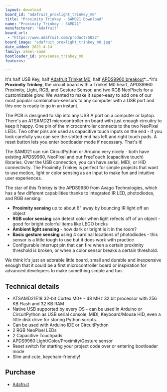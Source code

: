 ```yaml
---
layout: download
board_id: "adafruit_proxlight_trinkey_m0"
title: "Proximity Trinkey - SAMD21 Download"
name: "Proximity Trinkey - SAMD21"
manufacturer: "Adafruit"
board_url:
 - "https://www.adafruit.com/product/5022"
board_image: "adafruit_proxlight_trinkey_m0.jpg"
date_added: 2021-4-14
family: atmel-samd
bootloader_id: proxsense_trinkey_m0
features:

---
```


It's half USB Key, half [Adafruit Trinket M0](https://www.adafruit.com/product/3500), half [APDS9960 breakout](https://www.adafruit.com/product/3595)*...*it's **Proximity Trinkey**, the circuit board with a Trinket M0 heart, APDS9960 Proximity, Light, RGB, and Gesture Sensor, and two RGB NeoPixels for a customizable glow. We wanted to make it super-easy to add one of our most popular combination-sensors to any computer with a USB port and this one is ready to go in an instant.

The PCB is designed to slip into any USB A port on a computer or laptop. There's an ATSAMD21 microcontroller on board with just enough circuitry to keep it happy. One pin of the microcontroller connects to the two NeoPixel LEDs. Two other pins are used as capacitive touch inputs on the end - if you look carefully you can see the slotted end has left and right touch pads. A reset button lets you enter bootloader mode if necessary. That's it!

The SAMD21 can run CircuitPython or Arduino very nicely - both have existing APDS9960, NeoPixel and our FreeTouch (capacitive touch) libraries. Over the USB connection, you can have serial, MIDI, or HID connectivity. The Proximity Trinkey is perfect for simple projects that want to use motion, light or color sensing as an input to make fun and intuitive user experiences.

The star of this Trinkey is the APDS9960 from Avago Technologies, which has a few different capabilities thanks to integrated IR LED, photodiodes, and RGB sensing:

- **Proximity sensing** up to about 6" away by bouncing IR light off an object
- **RGB color sensing** can detect color when light refects off of an object - good for bright colorful items like LEGO bricks
- **Ambient light sensing** - how dark or bright is it in the room?
- **Basic gesture sensing** using 4 cardinal locations of photodiodes - this sensor is a little tough to use but it does work with practice
- Configurable interrupt pin that can fire when a certain proximity threshold is broken, or when a color sensor breaks a certain threshold.

We think it's just an adorable little board, small and durable and inexpensive enough that it could be a first microcontroller board or inspiration for advanced developers to make something simple and fun.

## Technical details

- ATSAMD21E18 32-bit Cortex M0+ - 48 MHz 32 bit processor with 256 KB Flash and 32 KB RAM
- Native USB supported by every OS - can be used in Arduino or CircuitPython as USB serial console, MIDI, Keyboard/Mouse HID, even a little disk drive for storing Python scripts.
- Can be used with Arduino IDE or CircuitPython
- 2 RGB NeoPixel LEDs
- 2 Capacitive Touchpads
- APDS9960 Light/Color/Proximity/Gesture sensor
- Reset switch for starting your project code over or entering bootloader mode
- Slim and cute, keychain-friendly!

## Purchase

* [Adafruit](https://www.adafruit.com/product/5022)
